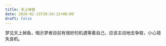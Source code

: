```yaml
---
title: 天上掉鱼
date: 2020-02-15T20:54:12+08:00
draft: false
---
```


梦见天上掉鱼，暗示梦者目前有很好的机遇等着自己，应该主动地去争取，小心错失良机。